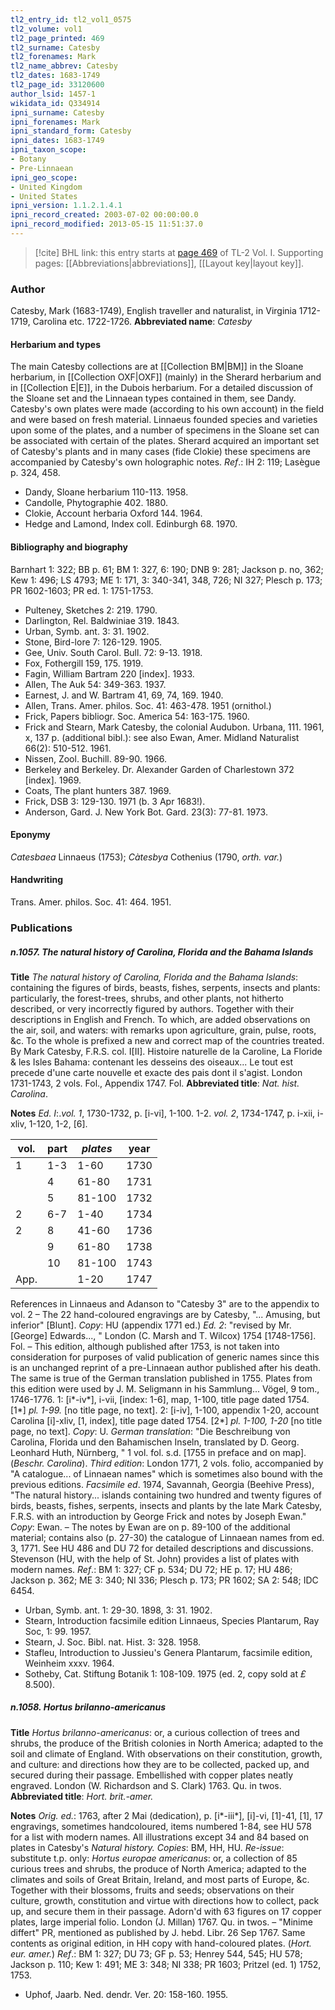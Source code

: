 ```yaml
---
tl2_entry_id: tl2_vol1_0575
tl2_volume: vol1
tl2_page_printed: 469
tl2_surname: Catesby
tl2_forenames: Mark
tl2_name_abbrev: Catesby
tl2_dates: 1683-1749
tl2_page_id: 33120600
author_lsid: 1457-1
wikidata_id: Q334914
ipni_surname: Catesby
ipni_forenames: Mark
ipni_standard_form: Catesby
ipni_dates: 1683-1749
ipni_taxon_scope: 
- Botany
- Pre-Linnaean
ipni_geo_scope: 
- United Kingdom
- United States
ipni_version: 1.1.2.1.4.1
ipni_record_created: 2003-07-02 00:00:00.0
ipni_record_modified: 2013-05-15 11:51:37.0
---
```



> [!cite] BHL link: this entry starts at [page 469](https://www.biodiversitylibrary.org/page/33120600) of TL-2 Vol. I.
> Supporting pages: [[Abbreviations|abbreviations]], [[Layout key|layout key]].

### Author

Catesby, Mark (1683-1749), English traveller and naturalist, in Virginia 1712-1719, Carolina etc. 1722-1726. 
**Abbreviated name**: *Catesby*

#### Herbarium and types

The main Catesby collections are at [[Collection BM|BM]] in the Sloane herbarium, in [[Collection OXF|OXF]] (mainly) in the Sherard herbarium and in [[Collection E|E]], in the Dubois herbarium. For a detailed discussion of the Sloane set and the Linnaean types contained in them, see Dandy. Catesby's own plates were made (according to his own account) in the field and were based on fresh material. Linnaeus founded species and varieties upon some of the plates, and a number of specimens in the Sloane set can be associated with certain of the plates. Sherard acquired an important set of Catesby's plants and in many cases (fide Clokie) these specimens are accompanied by Catesby's own holographic notes.
*Ref*.: IH 2: 119; Lasègue p. 324, 458.
- Dandy, Sloane herbarium 110-113. 1958.
- Candolle, Phytographie 402. 1880.
- Clokie, Account herbaria Oxford 144. 1964.
- Hedge and Lamond, Index coll. Edinburgh 68. 1970.

#### Bibliography and biography

Barnhart 1: 322; BB p. 61; BM 1: 327, 6: 190; DNB 9: 281; Jackson p. no, 362; Kew 1: 496; LS 4793; ME 1: 171, 3: 340-341, 348, 726; NI 327; Plesch p. 173; PR 1602-1603; PR ed. 1: 1751-1753.
- Pulteney, Sketches 2: 219. 1790.
- Darlington, Rel. Baldwiniae 319. 1843.
- Urban, Symb. ant. 3: 31. 1902.
- Stone, Bird-lore 7: 126-129. 1905.
- Gee, Univ. South Carol. Bull. 72: 9-13. 1918.
- Fox, Fothergill 159, 175. 1919.
- Fagin, William Bartram 220 \[index\]. 1933.
- Allen, The Auk 54: 349-363. 1937.
- Earnest, J. and W. Bartram 41, 69, 74, 169. 1940.
- Allen, Trans. Amer. philos. Soc. 41: 463-478. 1951 (ornithol.)
- Frick, Papers bibliogr. Soc. America 54: 163-175. 1960.
- Frick and Stearn, Mark Catesby, the colonial Audubon. Urbana, 111. 1961, x, 137 p. (additional bibl.): see also Ewan, Amer. Midland Naturalist 66(2): 510-512. 1961.
- Nissen, Zool. Buchill. 89-90. 1966.
- Berkeley and Berkeley. Dr. Alexander Garden of Charlestown 372 \[index\]. 1969.
- Coats, The plant hunters 387. 1969.
- Frick, DSB 3: 129-130. 1971 (b. 3 Apr 1683!).
- Anderson, Gard. J. New York Bot. Gard. 23(3): 77-81. 1973.

#### Eponymy

*Catesbaea* Linnaeus (1753); *Càtesbya* Cothenius (1790, *orth. var.*)

#### Handwriting

Trans. Amer. philos. Soc. 41: 464. 1951.

### Publications

##### n.1057. The natural history of Carolina, Florida and the Bahama Islands

**Title**
*The natural history of Carolina, Florida and the Bahama Islands*: containing the figures of birds, beasts, fishes, serpents, insects and plants: particularly, the forest-trees, shrubs, and other plants, not hitherto described, or very incorrectly figured by authors. Together with their descriptions in English and French. To which, are added observations on the air, soil, and waters: with remarks upon agriculture, grain, pulse, roots, &c. To the whole is prefixed a new and correct map of the countries treated. By Mark Catesby, F.R.S. col. I\[II\]. Histoire naturelle de la Caroline, La Floride & les Isles Bahama: contenant les desseins des oiseaux... Le tout est precede d'une carte nouvelle et exacte des pais dont il s'agist. London 1731-1743, 2 vols. Fol., Appendix 1747. Fol.
**Abbreviated title**: *Nat. hist. Carolina*.

**Notes**
*Ed. I*:.*vol. 1*, 1730-1732, p. \[i-vi\], 1-100. 1-2.
*vol. 2*, 1734-1747, p. i-xii, i-xliv, 1-120, 1-2, \[6\].

|vol.	|part	|*plates*	|year	|
|---	|---	|---	|---	|
|1	|1-3	|1-60	|1730	|
|	|4	|61-80	|1731	|
|	|5	|81-100	|1732	|
|2	|6-7	|1-40	|1734	|
|2	|8	|41-60	|1736|
|	|9	|61-80	|1738|
|	|10	|81-100	|1743|
|App.	|	|1-20	|1747|

References in Linnaeus and Adanson to "Catesby 3" are to the appendix to vol. 2 – The 22 hand-coloured engravings are by Catesby, "... Amusing, but inferior" \[Blunt\].
*Copy*: HU (appendix 1771 ed.)
*Ed. 2*: "revised by Mr. \[George\] Edwards..., " London (C. Marsh and T. Wilcox) 1754 \[1748-1756\]. Fol. – This edition, although published after 1753, is not taken into consideration for purposes of valid publication of generic names since this is an unchanged reprint of a pre-Linnaean author published after his death. The same is true of the German translation published in 1755. Plates from this edition were used by J. M. Seligmann in his Sammlung... Vögel, 9 tom., 1746-1776.
1: \[i\*-iv\*\], i-vii, \[index: 1-6\], map, 1-100, title page dated 1754.
\[1\*\] *pl. 1-99.* \[no title page, no text\].
2: \[i-iv\], 1-100, appendix 1-20, account Carolina \[i\]-xliv, \[1, index\], title page dated 1754.
\[2\*\] *pl. 1-100, 1-20* \[no title page, no text\]. *Copy*: U.
*German translation*: "Die Beschreibung von Carolina, Florida und den Bahamischen Inseln, translated by D. Georg. Leonhard Huth, Nürnberg, " 1 vol. fol. s.d. \[1755 in preface and on map\]. (*Beschr. Carolina*).
*Third edition*: London 1771, 2 vols. folio, accompanied by "A catalogue... of Linnaean names" which is sometimes also bound with the previous editions.
*Facsimile ed*. 1974, Savannah, Georgia (Beehive Press), "The natural history... islands containing two hundred and twenty figures of birds, beasts, fishes, serpents, insects and plants by the late Mark Catesby, F.R.S. with an introduction by George Frick and notes by Joseph Ewan." *Copy*: Ewan. – The notes by Ewan are on p. 89-100 of the additional material; contains also (p. 27-30) the catalogue of Linnaean names from ed. 3, 1771.
See HU 486 and DU 72 for detailed descriptions and discussions. Stevenson (HU, with the help of St. John) provides a list of plates with modern names.
*Ref*.: BM 1: 327; CF p. 534; DU 72; HE p. 17; HU 486; Jackson p. 362; ME 3: 340; NI 336; Plesch p. 173; PR 1602; SA 2: 548; IDC 6454.
- Urban, Symb. ant. 1: 29-30. 1898, 3: 31. 1902.
- Stearn, Introduction facsimile edition Linnaeus, Species Plantarum, Ray Soc, 1: 99. 1957.
- Stearn, J. Soc. Bibl. nat. Hist. 3: 328. 1958.
- Stafleu, Introduction to Jussieu's Genera Plantarum, facsimile edition, Weinheim xxxv. 1964.
- Sotheby, Cat. Stiftung Botanik 1: 108-109. 1975 (ed. 2, copy sold at *£* 8.500).

##### n.1058. Hortus brilanno-americanus

**Title**
*Hortus brilanno-americanus*: or, a curious collection of trees and shrubs, the produce of the British colonies in North America; adapted to the soil and climate of England. With observations on their constitution, growth, and culture: and directions how they are to be collected, packed up, and secured during their passage. Embellished with copper plates neatly engraved. London (W. Richardson and S. Clark) 1763. Qu. in twos.
**Abbreviated title**: *Hort. brit.-amer.*

**Notes**
*Orig. ed.*: 1763, after 2 Mai (dedication), p. \[i\*-iii\*\], \[i\]-vi, \[1\]-41, \[1\], 17 engravings, sometimes handcoloured, items numbered 1-84, see HU 578 for a list with modern names. All illustrations except 34 and 84 based on plates in Catesby's *Natural history. Copies*: BM, HH, HU.
*Re-issue*: substitute t.p. only: *Hortus europae americanus*: or, a collection of 85 curious trees and shrubs, the produce of North America; adapted to the climates and soils of Great Britain, Ireland, and most parts of Europe, &c. Together with their blossoms, fruits and seeds; observations on their culture, growth, constitution and virtue with directions how to collect, pack up, and secure them in their passage. Adorn'd with 63 figures on 17 copper plates, large imperial folio. London (J. Millan) 1767. Qu. in twos. – "Minime differt" PR, mentioned as published by J. hebd. Libr. 26 Sep 1767. Same contents as original edition, in HH copy with hand-coloured plates. (*Hort. eur. amer.*)
*Ref*.: BM 1: 327; DU 73; GF p. 53; Henrey 544, 545; HU 578; Jackson p. 110; Kew 1: 491; ME 3: 348; NI 338; PR 1603; Pritzel (ed. 1) 1752, 1753.
- Uphof, Jaarb. Ned. dendr. Ver. 20: 158-160. 1955.

